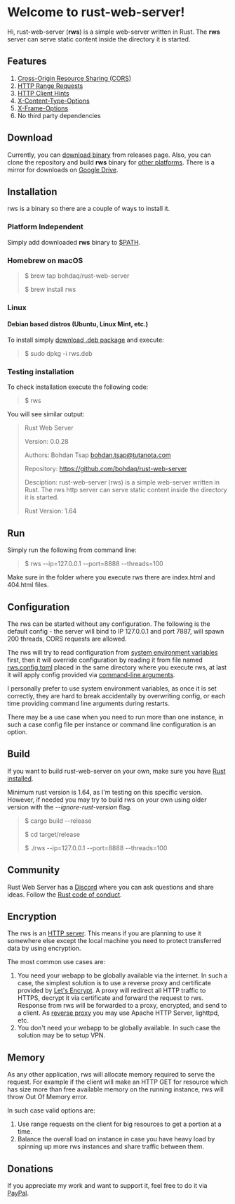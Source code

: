 # Welcome to rust-web-server!

Hi, rust-web-server (**rws**) is a simple web-server written in Rust. The **rws** server can serve static content inside the directory it is started.

## Features
1. [Cross-Origin Resource Sharing (CORS)](https://developer.mozilla.org/en-US/docs/Web/HTTP/CORS)
1. [HTTP Range Requests](https://developer.mozilla.org/en-US/docs/Web/HTTP/Range_requests)
1. [HTTP Client Hints](https://developer.mozilla.org/en-US/docs/Web/HTTP/Client_hints)
1. [X-Content-Type-Options](https://developer.mozilla.org/en-US/docs/Web/HTTP/Headers/X-Content-Type-Options)
1. [X-Frame-Options](https://developer.mozilla.org/en-US/docs/Web/HTTP/Headers/X-Frame-Options)
1. No third party dependencies

## Download
Currently, you can [download binary](https://github.com/bohdaq/rust-web-server/releases) from releases page. Also, you can clone the repository and build **rws** binary for [other platforms](https://doc.rust-lang.org/nightly/rustc/platform-support.html). There is a mirror for downloads on [Google Drive](https://drive.google.com/drive/folders/13iSR3VxmfFvZgOZ0LddP_EJp7GJ-lQd8?usp=sharing).

## Installation
rws is a binary so there are a couple of ways to install it.

### Platform Independent
Simply add downloaded **rws** binary to [$PATH](https://en.wikipedia.org/wiki/PATH_%28variable%29). 
 
### Homebrew on macOS

> $ brew tap bohdaq/rust-web-server
> 
> $ brew install rws

### Linux
#### Debian based distros (Ubuntu, Linux Mint, etc.)
To install simply [download .deb package](https://github.com/bohdaq/rws-deb-package/raw/main/rws.deb) and execute:

> $ sudo dpkg -i rws.deb

 

### Testing installation
To check installation execute the following code:

> $ rws

You will see similar output:

> Rust Web Server
> 
> Version:       0.0.28
> 
> Authors:       Bohdan Tsap <bohdan.tsap@tutanota.com>
> 
> Repository:    https://github.com/bohdaq/rust-web-server
> 
> Desciption:    rust-web-server (rws) is a simple web-server written in Rust. The rws http server can serve static content inside the directory it is started.
> 
> Rust Version:  1.64


## Run
Simply run the following from command line:

> $ rws --ip=127.0.0.1 --port=8888 --threads=100

Make sure in the folder where you execute rws there are index.html and 404.html files.

## Configuration

The rws can be started without any configuration. The following is the default config - the server will bind to IP 127.0.0.1 and port 7887, will spawn 200 threads, CORS requests are allowed.

The rws will try to read configuration from [system environment variables](https://github.com/bohdaq/rust-web-server/blob/main/rws.variables) first, then it will override configuration by reading it from file named [rws.config.toml](https://github.com/bohdaq/rust-web-server/blob/main/rws.config.toml) placed in the same directory where you execute rws, at last it will apply config provided via [command-line arguments](https://github.com/bohdaq/rust-web-server/blob/main/rws.command_line). 

I personally prefer to use system environment variables, as once it is set correctly, they are hard to break accidentally by overwriting config, or each time providing command line arguments during restarts.

There may be a use case when you need to run more than one instance, in such a case config file per instance or command line configuration is an option. 


## Build

If you want to build rust-web-server on your own, make sure you have [Rust installed](https://www.rust-lang.org/tools/install).

Minimum rust version is 1.64, as I'm testing on this specific version. However, if needed you may try to build rws on your own using older version with the _--ignore-rust-version_ flag.

> $ cargo build --release
> 
> $ cd target/release
> 
> $ ./rws --ip=127.0.0.1 --port=8888 --threads=100



## Community
Rust Web Server has a [Discord](https://discord.gg/zaErjtr5Dm) where you can ask questions and share ideas. Follow the [Rust code of conduct](https://www.rust-lang.org/policies/code-of-conduct).

## Encryption

The rws is an [HTTP server](https://developer.mozilla.org/en-US/docs/Web/HTTP). This means if you are planning to use it somewhere else except the local machine you need to protect transferred data by using encryption.

The most common use cases are:
1. You need your webapp to be globally available via the internet. In such a case, the simplest solution is to use a reverse proxy and certificate provided by [Let's Encrypt](https://letsencrypt.org/). A proxy will redirect all HTTP traffic to HTTPS, decrypt it via certificate and forward the request to rws. Response from rws will be forwarded to a proxy, encrypted, and send to a client. As [reverse proxy](https://ssl-config.mozilla.org/) you may use Apache HTTP Server, lighttpd, etc.
2. You don't need your webapp to be globally available. In such case the solution may be to setup VPN.

## Memory
As any other application, rws will allocate memory required to serve the request. 
For example if the client will make an HTTP GET for resource which has size more 
than free available memory on the running instance, rws will throw Out Of Memory error.

In such case valid options are:
1. Use range requests on the client for big resources to get a portion at a time.
2. Balance the overall load on instance in case you have heavy load by spinning up 
more rws instances and share traffic between them.

## Donations
If you appreciate my work and want to support it, feel free to do it via [PayPal](https://www.paypal.com/donate/?hosted_button_id=7J69SYZWSP6HJ).

